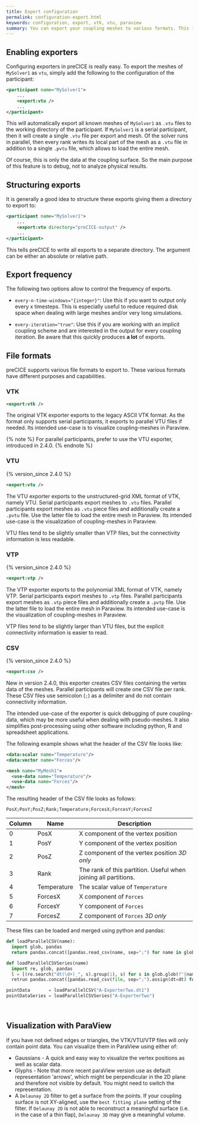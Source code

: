 ```yaml
---
title: Export configuration
permalink: configuration-export.html
keywords: configuration, export, vtk, vtu, paraview
summary: You can export your coupling meshes to various formats. This is a great feature for debugging. On this page, we explain how to configure such exporters.
---
```


## Enabling exporters

Configuring exporters in preCICE is really easy.
To export the meshes of `MySolver1` as `vtu`, simply add the following to the configuration of the participant:

```xml
<participant name="MySolver1"> 
    ...
    <export:vtu />
    ...
</participant>
```

This will automatically export all known meshes of `MySolver1` as `.vtu` files to the working directory of the participant.
If `MySolver1` is a serial participant, then it will create a single `.vtu` file per export and mesh.
Of the solver runs in parallel, then every rank writes its local part of the mesh as a `.vtu` file in addition to a single `.pvtu` file, which allows to load the entire mesh.

Of course, this is only the data at the coupling surface. So the main purpose of this feature is to debug, not to analyze physical results.

## Structuring exports

It is generally a good idea to structure these exports giving them a directory to export to:

```xml
<participant name="MySolver1"> 
    ...
    <export:vtu directory="preCICE-output" />
    ...
</participant>
```

This tells preCICE to write all exports to a separate directory.
The argument can be either an absolute or relative path.

## Export frequency

The following two options allow to control the frequency of exports.

* `every-n-time-windows="{integer}"`:
Use this if you want to output only every x timesteps.
This is especially useful to reduce required disk space when dealing with large meshes and/or very long simulations.

* `every-iteration="true"`:
Use this if you are working with an implicit coupling scheme and are interested in the output for every coupling iteration.
Be aware that this quickly produces **a lot** of exports.

## File formats

preCICE supports various file formats to export to.
These various formats have different purposes and capabilities.

### VTK

```xml
<export:vtk />
```

The original VTK exporter exports to the legacy ASCII VTK format.
As the format only supports serial participants, it exports to parallel VTU files if needed.
Its intended use-case is to visualize coupling-meshes in Paraview.

{% note %}
For parallel participants, prefer to use the VTU exporter, introduced in 2.4.0.
{% endnote %}

### VTU

{% version_since 2.4.0 %}

```xml
<export:vtu />
```

The VTU exporter exports to the unstructured-grid XML format of VTK, namely VTU.
Serial participants export meshes to `.vtu` files.
Parallel participants export meshes as `.vtu` piece files and additionally create a `.pvtu` file.
Use the latter file to load the entire mesh in Paraview.
Its intended use-case is the visualization of coupling-meshes in Paraview.

VTU files tend to be slightly smaller than VTP files, but the connectivity information is less readable.

### VTP

{% version_since 2.4.0 %}

```xml
<export:vtp />
```

The VTP exporter exports to the polynomial XML format of VTK, namely VTP.
Serial participants export meshes to `.vtp` files.
Parallel participants export meshes as `.vtp` piece files and additionally create a `.pvtp` file.
Use the latter file to load the entire mesh in Paraview.
Its intended use-case is the visualization of coupling-meshes in Paraview.

VTP files tend to be slightly larger than VTU files, but the explicit connectivity information is easier to read.

### CSV

{% version_since 2.4.0 %}

```xml
<export:csv />
```

New in version 2.4.0, this exporter creates CSV files containing the vertex data of the meshes.
Parallel participants will create one CSV file per rank.
These CSV files use semicolon (`;`) as a delimiter and do not contain connectivity information.

The intended use-case of the exporter is quick debugging of pure coupling-data, which may be more useful when dealing with pseudo-meshes.
It also simplifies post-processing using other software including python, R and spreadsheet applications.

The following example shows what the header of the CSV file looks like:

```xml
<data:scalar name="Temperature"/>
<data:vector name="Forces"/>

<mesh name="MyMesh1"> 
  <use-data name="Temperature"/> 
  <use-data name="Forces"/> 
</mesh> 
```

The resulting header of the CSV file looks as follows:

```csv
PosX;PosY;PosZ;Rank;Temperature;ForcesX;ForcesY;ForcesZ
```

Column | Name | Description
--- | --- | ---
0 | PosX | X component of the vertex position
1 | PosY | Y component of the vertex position
2 | PosZ | Z component of the vertex position _3D only_
3 | Rank | The rank of this partition. Useful when joining all partitions.
4 | Temperature | The scalar value of `Temperature`
5 | ForcesX | X component of `Forces`
6 | ForcesY | Y component of `Forces`
7 | ForcesZ | Z component of `Forces` _3D only_

These files can be loaded and merged using python and pandas:

```py
def loadParallelCSV(name):
  import glob, pandas
  return pandas.concat([pandas.read_csv(name, sep=";") for name in glob.glob(f"{name}_*.csv")], ignore_index=True)

def loadParallelCSVSeries(name)
  import re, glob, pandas
  l = [(re.search("dt(\d+)_", s).group(1), s) for s in glob.glob(f"{name}.dt*_*.csv")]
  retrun pandas.concat([pandas.read_csv(file, sep=";").assign(dt=dt) for dt, file in l], ignore_index=True)

pointData       = loadParallelCSV("A-ExporterTwo.dt1")
pointDataSeries = loadParallelCSVSeries("A-ExporterTwo")
```

<br/> <!-- prevents overlap of code and header -->

## Visualization with ParaView

If you have not defined edges or triangles, the VTK/VTU/VTP files will only contain point data.
You can visualize them in ParaView using either of:

* Gaussians - A quick and easy way to visualize the vertex positions as well as scalar data.
* Glyphs - Note that more recent paraView version use as default representation 'arrows', which might be perpendicular in the 2D plane and therefore not visible by default. You might need to switch the representation.
* A `Delaunay 2D` filter to get a surface from the points. If your coupling surface is not XY-aligned, use the `best fitting plane` setting of the filter. If `Delaunay 2D` is not able to reconstruct a meaningful surface (i.e. in the case of a thin flap), `Delaunay 3D` may give a meaningful volume.
